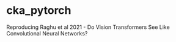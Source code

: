 # cka_pytorch
Reproducing Raghu et al 2021 - Do Vision Transformers See Like Convolutional Neural Networks?
